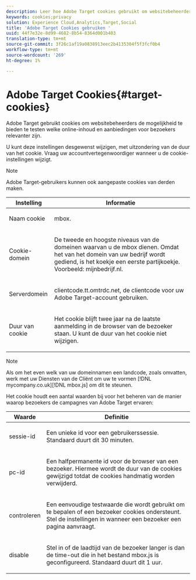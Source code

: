 ```yaml
---
description: Leer hoe Adobe Target cookies gebruikt om websitebeheerders de mogelijkheid te bieden te testen welke online inhoud en aanbiedingen voor bezoekers relevanter zijn.
keywords: cookies;privacy
solution: Experience Cloud,Analytics,Target,Social
title: 'Adobe Target Cookies gebruiken '
uuid: 44f7e32e-8d99-4682-8b54-8364d001b403
translation-type: tm+mt
source-git-commit: 3f26c1af19a0838913eec2b4135304f5f3fcf0b4
workflow-type: tm+mt
source-wordcount: '269'
ht-degree: 1%

---
```



# Adobe Target Cookies{#target-cookies}

Adobe Target gebruikt cookies om websitebeheerders de mogelijkheid te bieden te testen welke online-inhoud en aanbiedingen voor bezoekers relevanter zijn.

U kunt deze instellingen desgewenst wijzigen, met uitzondering van de duur van het cookie. Vraag uw accountvertegenwoordiger wanneer u de cookie-instellingen wijzigt.

>[!NOTE]
>
>Adobe Target-gebruikers kunnen ook aangepaste cookies van derden maken.

<table id="table_54B402C6E19C4A70B1E27BC9DFF776EB"> 
 <thead> 
  <tr> 
   <th colname="col1" class="entry"> Instelling </th> 
   <th colname="col2" class="entry"> Informatie </th> 
  </tr> 
 </thead>
 <tbody> 
  <tr> 
   <td colname="col1"> <p>Naam cookie </p> </td> 
   <td colname="col2"> <p>mbox. </p> </td> 
  </tr> 
  <tr> 
   <td colname="col1"> <p>Cookie-domein </p> </td> 
   <td colname="col2"> <p>De tweede en hoogste niveaus van de domeinen waarvan u de mbox dienen. Omdat het van het domein van uw bedrijf wordt gediend, is het koekje een eerste partijkoekje. Voorbeeld: <span class="filepath"> mijnbedrijf.nl</span>. </p> </td> 
  </tr> 
  <tr> 
   <td colname="col1"> <p>Serverdomein </p> </td> 
   <td colname="col2"> <p> <span class="filepath"> clientcode.tt.omtrdc.net</span>, de clientcode voor uw Adobe Target-account gebruiken. </p> </td> 
  </tr> 
  <tr> 
   <td colname="col1"> <p>Duur van cookie </p> </td> 
   <td colname="col2"> <p>Het cookie blijft twee jaar na de laatste aanmelding in de browser van de bezoeker staan. U kunt de duur van het cookie niet wijzigen. </p> </td> 
  </tr> 
 </tbody> 
</table>

>[!NOTE]
>
>Als om het even welk van uw domeinnamen een landcode, zoals omvatten, werk met uw Diensten van de Cliënt om uw te vormen [!DNL mycompany.co.uk][!DNL mbox.js] om dit te steunen.

Het cookie houdt een aantal waarden bij voor het beheren van de manier waarop bezoekers de campagnes van Adobe Target ervaren:

<table id="table_5245F72A2D5A4322B40ABB10B7DFB338"> 
 <thead> 
  <tr> 
   <th colname="col1" class="entry"> Waarde </th> 
   <th colname="col2" class="entry"> Definitie </th> 
  </tr> 
 </thead>
 <tbody> 
  <tr> 
   <td colname="col1"> <p> <span class="codeph"> sessie-id</span> </p> </td> 
   <td colname="col2"> <p>Een unieke id voor een gebruikerssessie. Standaard duurt dit 30 minuten. </p> </td> 
  </tr> 
  <tr> 
   <td colname="col1"> <p> <span class="codeph"> pc-id</span> </p> </td> 
   <td colname="col2"> <p>Een halfpermanente id voor de browser van een bezoeker. Hiermee wordt de duur van de cookies gewijzigd totdat de cookies handmatig worden verwijderd. </p> </td> 
  </tr> 
  <tr> 
   <td colname="col1"> <p> <span class="codeph"> controleren</span> </p> </td> 
   <td colname="col2"> <p>Een eenvoudige testwaarde die wordt gebruikt om te bepalen of een bezoeker cookies ondersteunt. Stel de instellingen in wanneer een bezoeker een pagina aanvraagt. </p> </td> 
  </tr> 
  <tr> 
   <td colname="col1"> <p> <span class="codeph"> disable</span> </p> </td> 
   <td colname="col2"> <p>Stel in of de laadtijd van de bezoeker langer is dan de time-out die in het bestand <span class="filepath"> mbox.js</span> is geconfigureerd. Standaard duurt dit 1 uur. </p> </td> 
  </tr> 
 </tbody> 
</table>

